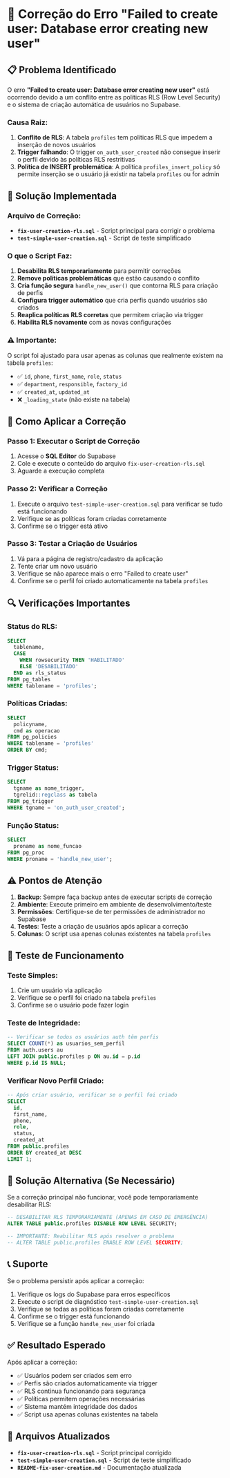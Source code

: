 # 🔧 Correção do Erro "Failed to create user: Database error creating new user"

## 📋 **Problema Identificado**

O erro **"Failed to create user: Database error creating new user"** está ocorrendo devido a um conflito entre as políticas RLS (Row Level Security) e o sistema de criação automática de usuários no Supabase.

### **Causa Raiz:**
1. **Conflito de RLS**: A tabela `profiles` tem políticas RLS que impedem a inserção de novos usuários
2. **Trigger falhando**: O trigger `on_auth_user_created` não consegue inserir o perfil devido às políticas RLS restritivas
3. **Política de INSERT problemática**: A política `profiles_insert_policy` só permite inserção se o usuário já existir na tabela `profiles` ou for admin

## 🚀 **Solução Implementada**

### **Arquivo de Correção:**
- **`fix-user-creation-rls.sql`** - Script principal para corrigir o problema
- **`test-simple-user-creation.sql`** - Script de teste simplificado

### **O que o Script Faz:**

1. **Desabilita RLS temporariamente** para permitir correções
2. **Remove políticas problemáticas** que estão causando o conflito
3. **Cria função segura** `handle_new_user()` que contorna RLS para criação de perfis
4. **Configura trigger automático** que cria perfis quando usuários são criados
5. **Reaplica políticas RLS corretas** que permitem criação via trigger
6. **Habilita RLS novamente** com as novas configurações

### **⚠️ Importante:**
O script foi ajustado para usar apenas as colunas que realmente existem na tabela `profiles`:
- ✅ `id`, `phone`, `first_name`, `role`, `status`
- ✅ `department`, `responsible`, `factory_id`
- ✅ `created_at`, `updated_at`
- ❌ `_loading_state` (não existe na tabela)

## 📝 **Como Aplicar a Correção**

### **Passo 1: Executar o Script de Correção**
1. Acesse o **SQL Editor** do Supabase
2. Cole e execute o conteúdo do arquivo `fix-user-creation-rls.sql`
3. Aguarde a execução completa

### **Passo 2: Verificar a Correção**
1. Execute o arquivo `test-simple-user-creation.sql` para verificar se tudo está funcionando
2. Verifique se as políticas foram criadas corretamente
3. Confirme se o trigger está ativo

### **Passo 3: Testar a Criação de Usuários**
1. Vá para a página de registro/cadastro da aplicação
2. Tente criar um novo usuário
3. Verifique se não aparece mais o erro "Failed to create user"
4. Confirme se o perfil foi criado automaticamente na tabela `profiles`

## 🔍 **Verificações Importantes**

### **Status do RLS:**
```sql
SELECT 
  tablename,
  CASE 
    WHEN rowsecurity THEN 'HABILITADO'
    ELSE 'DESABILITADO'
  END as rls_status
FROM pg_tables 
WHERE tablename = 'profiles';
```

### **Políticas Criadas:**
```sql
SELECT 
  policyname,
  cmd as operacao
FROM pg_policies 
WHERE tablename = 'profiles'
ORDER BY cmd;
```

### **Trigger Status:**
```sql
SELECT 
  tgname as nome_trigger,
  tgrelid::regclass as tabela
FROM pg_trigger 
WHERE tgname = 'on_auth_user_created';
```

### **Função Status:**
```sql
SELECT 
  proname as nome_funcao
FROM pg_proc 
WHERE proname = 'handle_new_user';
```

## ⚠️ **Pontos de Atenção**

1. **Backup**: Sempre faça backup antes de executar scripts de correção
2. **Ambiente**: Execute primeiro em ambiente de desenvolvimento/teste
3. **Permissões**: Certifique-se de ter permissões de administrador no Supabase
4. **Testes**: Teste a criação de usuários após aplicar a correção
5. **Colunas**: O script usa apenas colunas existentes na tabela `profiles`

## 🧪 **Teste de Funcionamento**

### **Teste Simples:**
1. Crie um usuário via aplicação
2. Verifique se o perfil foi criado na tabela `profiles`
3. Confirme se o usuário pode fazer login

### **Teste de Integridade:**
```sql
-- Verificar se todos os usuários auth têm perfis
SELECT COUNT(*) as usuarios_sem_perfil
FROM auth.users au
LEFT JOIN public.profiles p ON au.id = p.id
WHERE p.id IS NULL;
```

### **Verificar Novo Perfil Criado:**
```sql
-- Após criar usuário, verificar se o perfil foi criado
SELECT 
  id,
  first_name,
  phone,
  role,
  status,
  created_at
FROM public.profiles 
ORDER BY created_at DESC 
LIMIT 1;
```

## 🔧 **Solução Alternativa (Se Necessário)**

Se a correção principal não funcionar, você pode temporariamente desabilitar RLS:

```sql
-- DESABILITAR RLS TEMPORARIAMENTE (APENAS EM CASO DE EMERGÊNCIA)
ALTER TABLE public.profiles DISABLE ROW LEVEL SECURITY;

-- IMPORTANTE: Reabilitar RLS após resolver o problema
-- ALTER TABLE public.profiles ENABLE ROW LEVEL SECURITY;
```

## 📞 **Suporte**

Se o problema persistir após aplicar a correção:

1. Verifique os logs do Supabase para erros específicos
2. Execute o script de diagnóstico `test-simple-user-creation.sql`
3. Verifique se todas as políticas foram criadas corretamente
4. Confirme se o trigger está funcionando
5. Verifique se a função `handle_new_user` foi criada

## ✅ **Resultado Esperado**

Após aplicar a correção:
- ✅ Usuários podem ser criados sem erro
- ✅ Perfis são criados automaticamente via trigger
- ✅ RLS continua funcionando para segurança
- ✅ Políticas permitem operações necessárias
- ✅ Sistema mantém integridade dos dados
- ✅ Script usa apenas colunas existentes na tabela

## 🔄 **Arquivos Atualizados**

- **`fix-user-creation-rls.sql`** - Script principal corrigido
- **`test-simple-user-creation.sql`** - Script de teste simplificado
- **`README-fix-user-creation.md`** - Documentação atualizada
